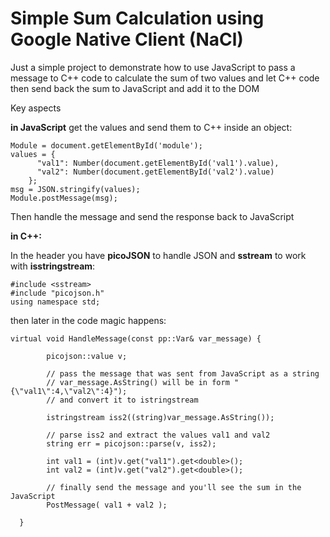 Simple Sum Calculation using Google Native Client (NaCl)
===============================

Just a simple project to demonstrate how to use JavaScript to pass a message to C++ code to calculate the sum of two values and let C++ code then send back the sum to JavaScript and add it to the DOM

Key aspects

**in JavaScript** get the values and send them to C++ inside an object:

    Module = document.getElementById('module');    
    values = {
          "val1": Number(document.getElementById('val1').value),
          "val2": Number(document.getElementById('val2').value)
       	};
    msg = JSON.stringify(values);
    Module.postMessage(msg);
    

Then handle the message and send the response back to JavaScript

**in C++:**

In the header you have **picoJSON** to handle JSON and **sstream** to work with **isstringstream**:

    #include <sstream>
    #include "picojson.h"
    using namespace std;

then later in the code magic happens: 

    virtual void HandleMessage(const pp::Var& var_message) {
    
            picojson::value v;
    
            // pass the message that was sent from JavaScript as a string
            // var_message.AsString() will be in form "{\"val1\":4,\"val2\":4}");
            // and convert it to istringstream

            istringstream iss2((string)var_message.AsString());

            // parse iss2 and extract the values val1 and val2
            string err = picojson::parse(v, iss2);

            int val1 = (int)v.get("val1").get<double>();
            int val2 = (int)v.get("val2").get<double>();

            // finally send the message and you'll see the sum in the JavaScript
            PostMessage( val1 + val2 );
            
      }
